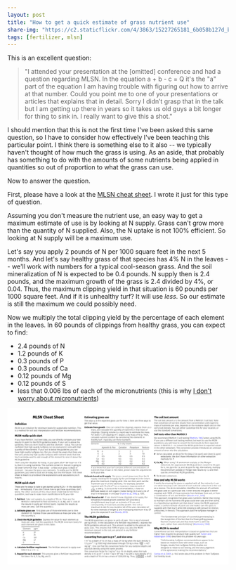```yaml
---
layout: post
title: "How to get a quick estimate of grass nutrient use"
share-img: "https://c2.staticflickr.com/4/3863/15227265181_6b058b127d_b_d.jpg"
tags: [fertilizer, mlsn]
---
```


This is an excellent question:

> "I attended your presentation at the [omitted] conference and had a question regarding MLSN. In the equation a + b - c = Q it's the "a" part of the equation I am having trouble with figuring out how to arrive at that number. Could you point me to one of your presentations or articles that explains that in detail. Sorry I didn’t grasp that in the talk but I am getting up there in years so it takes us old guys a bit longer for thing to sink in.  I really want to give this a shot."

I should mention that this is not the first time I've been asked this same question, so I have to consider how effectively I've been teaching this particular point. I think there is something else to it also -- we typically haven't thought of how much the grass is using. As an aside, that probably has something to do with the amounts of some nutrients being applied in quantities so out of proportion to what the grass can use.

Now to answer the question. 

First, please have a look at the [MLSN cheat sheet](http://www.asianturfgrass.com/2018-02-03-new-mlsn-cheat-sheet/). I wrote it just for this type of question.

Assuming you don't measure the nutrient use, an easy way to get a maximum estimate of use is by looking at N supply. Grass can't grow more than the quantity of N supplied. Also, the N uptake is not 100% efficient. So looking at N supply will be a maximum use. 

Let's say you apply 2 pounds of N per 1000 square feet in the next 5 months. And let's say healthy grass of that species has 4% N in the leaves -- we'll work with numbers for a typical cool-season grass. And the soil mineralization of N is expected to be 0.4 pounds. N supply then is 2.4 pounds, and the maximum growth of the grass is 2.4 divided by 4%, or 0.04. Thus, the maximum clipping yield in that situation is 60 pounds per 1000 square feet. And if it is unhealthy turf? It will use *less*. So our estimate is still the maximum we could possibly need.

Now we multiply the total clipping yield by the percentage of each element in the leaves. In 60 pounds of clippings from healthy grass, you can expect to find:

* 2.4 pounds of N
* 1.2 pounds of K
* 0.3 pounds of P
* 0.3 pounds of Ca
* 0.12 pounds of Mg
* 0.12 pounds of S
* less that 0.006 lbs of each of the micronutrients (this is why [I don't worry about micronutrients](http://www.blog.asianturfgrass.com/2017/01/why-i-dont-worry-about-micronutrients.html))

![mlsn cheat sheet image](/img/mlsn_cheat_sheet1.png)


